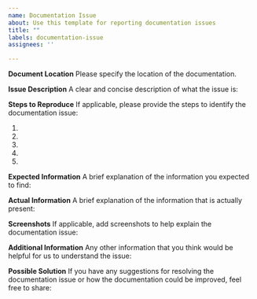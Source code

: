```yaml
---
name: Documentation Issue
about: Use this template for reporting documentation issues
title: ""
labels: documentation-issue
assignees: ''

---
```


**Document Location**
Please specify the location of the documentation.

**Issue Description**
A clear and concise description of what the issue is:

**Steps to Reproduce**
If applicable, please provide the steps to identify the documentation issue:

1.
2.
3.
4.
5.

**Expected Information**
A brief explanation of the information you expected to find:

**Actual Information**
A brief explanation of the information that is actually present:

**Screenshots**
If applicable, add screenshots to help explain the documentation issue:

**Additional Information**
Any other information that you think would be helpful for us to understand the issue:

**Possible Solution**
If you have any suggestions for resolving the documentation issue or how the documentation could be improved, feel free to share:


